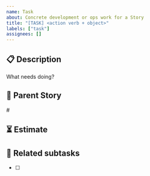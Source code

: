 ```yaml
---
name: Task
about: Concrete development or ops work for a Story
title: "[TASK] <action verb + object>"
labels: ["task"]
assignees: []
---
```


## 📋 Description
What needs doing?

## 🔗 Parent Story
\#<!-- Story id -->

## ⏳ Estimate
<!-- pts or hours -->

## 📎 Related subtasks
- [ ]
